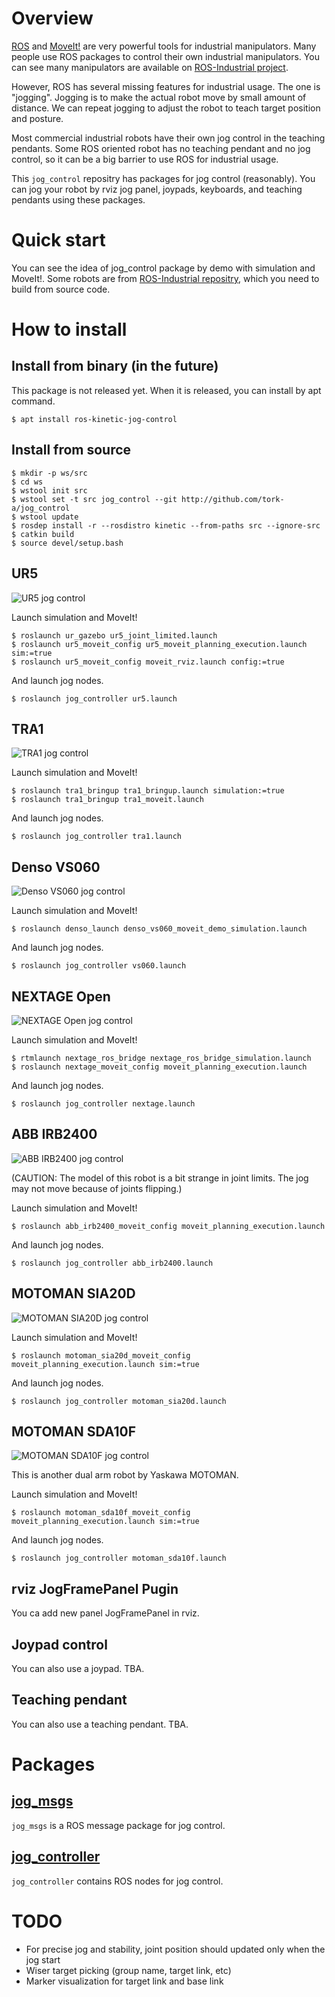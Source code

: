 # Overview

[ROS](http://www.ros.org) and [MoveIt!](http://moveit.ros.org) are
very powerful tools for industrial manipulators. Many people use ROS
packages to control their own industrial manipulators. You can see
many manipulators are available on
[ROS-Industrial project](https://rosindustrial.org).

However, ROS has several missing features for industrial usage. The
one is "jogging". Jogging is to make the actual robot move by small
amount of distance. We can repeat jogging to adjust the robot to teach
target position and posture.

Most commercial industrial robots have their own jog control in the
teaching pendants. Some ROS oriented robot has no teaching pendant and
no jog control, so it can be a big barrier to use ROS for industrial
usage.

This `jog_control` repositry has packages for jog control
(reasonably). You can jog your robot by rviz jog panel, joypads,
keyboards, and teaching pendants using these packages.

# Quick start

You can see the idea of jog_control package by demo with simulation
and MoveIt!. Some robots are from
[ROS-Industrial repositry](https://github.com/ros-industrial), which
you need to build from source code.

# How to install

## Install from binary (in the future)

This package is not released yet. When it is released, you can install by apt command.

```
$ apt install ros-kinetic-jog-control
```

## Install from source

```
$ mkdir -p ws/src
$ cd ws
$ wstool init src
$ wstool set -t src jog_control --git http://github.com/tork-a/jog_control
$ wstool update
$ rosdep install -r --rosdistro kinetic --from-paths src --ignore-src
$ catkin build
$ source devel/setup.bash
```

## UR5 

![UR5 jog control](image/ur5_jog.png)

Launch simulation and MoveIt!

```
$ roslaunch ur_gazebo ur5_joint_limited.launch
$ roslaunch ur5_moveit_config ur5_moveit_planning_execution.launch sim:=true
$ roslaunch ur5_moveit_config moveit_rviz.launch config:=true
```

And launch jog nodes.

```
$ roslaunch jog_controller ur5.launch
```

## TRA1

![TRA1 jog control](image/tra1_jog.png)

Launch simulation and MoveIt!

```
$ roslaunch tra1_bringup tra1_bringup.launch simulation:=true
$ roslaunch tra1_bringup tra1_moveit.launch 
```

And launch jog nodes.

```
$ roslaunch jog_controller tra1.launch
```

## Denso VS060

![Denso VS060 jog control](image/vs060_jog.png)

Launch simulation and MoveIt!

```
$ roslaunch denso_launch denso_vs060_moveit_demo_simulation.launch 
```

And launch jog nodes.

```
$ roslaunch jog_controller vs060.launch
```

## NEXTAGE Open

![NEXTAGE Open jog control](image/nextage_jog.png)

Launch simulation and MoveIt!

```
$ rtmlaunch nextage_ros_bridge nextage_ros_bridge_simulation.launch
$ roslaunch nextage_moveit_config moveit_planning_execution.launch 
```

And launch jog nodes.

```
$ roslaunch jog_controller nextage.launch
```

## ABB IRB2400

![ABB IRB2400 jog control](image/abb_irb2400_jog.png)

(CAUTION: The model of this robot is a bit strange in joint limits.
The jog may not move because of joints flipping.)

Launch simulation and MoveIt!

```
$ roslaunch abb_irb2400_moveit_config moveit_planning_execution.launch 
```

And launch jog nodes.

```
$ roslaunch jog_controller abb_irb2400.launch 
```

## MOTOMAN SIA20D

![MOTOMAN SIA20D jog control](image/motoman_sia20d_jog.png)

Launch simulation and MoveIt!

```
$ roslaunch motoman_sia20d_moveit_config moveit_planning_execution.launch sim:=true
```

And launch jog nodes.

```
$ roslaunch jog_controller motoman_sia20d.launch
```

## MOTOMAN SDA10F

![MOTOMAN SDA10F jog control](image/motoman_sda10f_jog.png)

This is another dual arm robot by Yaskawa MOTOMAN.

Launch simulation and MoveIt!

```
$ roslaunch motoman_sda10f_moveit_config moveit_planning_execution.launch sim:=true
```

And launch jog nodes.

```
$ roslaunch jog_controller motoman_sda10f.launch 
```

## rviz JogFramePanel Pugin

You ca add new panel JogFramePanel in rviz. 

## Joypad control

You can also use a joypad.
TBA.

## Teaching pendant

You can also use a teaching pendant.
TBA.

# Packages

## [jog_msgs](jog_msgs/README.md)

`jog_msgs` is a ROS message package for jog control.

## [jog_controller](jog_controller/README.md)

`jog_controller` contains ROS nodes for jog control.

# TODO

- For precise jog and stability, joint position should updated only when the jog start
- Wiser target picking (group name, target link, etc)
- Marker visualization for target link and base link

